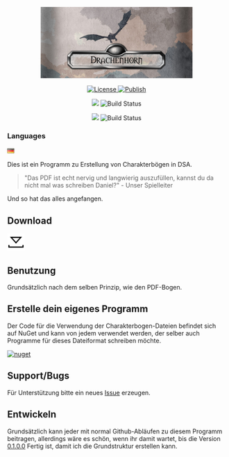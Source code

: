 <p align="center"><img src="img/Banner.jpg" alt="Drachenhorn Icon" width="350"></p>
<!--<h1 align="center">Drachenhorn Charakterbogen</h1>-->

<p align="center">
  <a href="https://github.com/lightlike/Drachenhorn/blob/master/LICENSE" target="_blank">
    <img src="https://img.shields.io/badge/License-MIT-blue.svg?style=flat-square" alt="License">
  </a>
  <a href="https://github.com/lightlike/Drachenhorn/tree/publish" target="_blank">
    <img src="https://img.shields.io/badge/Publish-ClickOnce-lightgrey.svg?style=flat-square" alt="Publish">
  </a>
</p>

<p align="center">
    <img src="https://img.shields.io/badge/%20-Release-yellowgreen.svg?style=flat-square">
    <img src="https://lightlike.visualstudio.com/_apis/public/build/definitions/af40eca3-51a6-4d41-89f9-acfeafe7da4f/2/badge" alt="Build Status">
</p>
<p align="center">
    <img src="https://img.shields.io/badge/%20-Beta-yellowgreen.svg?style=flat-square">
    <img src="https://lightlike.visualstudio.com/_apis/public/build/definitions/af40eca3-51a6-4d41-89f9-acfeafe7da4f/5/badge" alt="Build Status">
</p>



### Languages

<p>
	<a href="/.github/Readme/Readme.de-DE.md"><img src="/img/Flags/de-DE.png"></a>
</p>


Dies ist ein Programm zu Erstellung von Charakterbögen in DSA.

>"Das PDF ist echt nervig und langwierig auszufüllen, kannst du da nicht mal was schreiben Daniel?" - Unser Spielleiter

Und so hat das alles angefangen.


## Download

<a href="https://raw.githubusercontent.com/lightlike/Drachenhorn/publish/setup.exe" download="setup.exe">
  <img src="/img/Black/Common/Download.png" width="40" title="setup.exe"/>
</a>

## Benutzung

Grundsätzlich nach dem selben Prinzip, wie den PDF-Bogen.

## Erstelle dein eigenes Programm

Der Code für die Verwendung der Charakterbogen-Dateien befindet sich auf NuGet und kann von jedem verwendet werden, der selber auch Programme für dieses Dateiformat schreiben möchte.

<a href="https://www.nuget.org/packages/Drachenhorn.Xml/" style="padding: 5">
	<img src="https://www.nuget.org/Content/gallery/img/default-package-icon.svg" width="30" title="nuget"/>
</a>

## Support/Bugs

Für Unterstützung bitte ein neues [Issue](https://github.com/lightlike/Drachenhorn/issues) erzeugen.

## Entwickeln

Grundsätzlich kann jeder mit normal Github-Abläufen zu diesem Programm beitragen, allerdings wäre es schön, wenn ihr damit wartet, bis die Version [0.1.0.0](https://github.com/lightlike/Drachenhorn/milestone/1) Fertig ist, damit ich die Grundstruktur erstellen kann.
